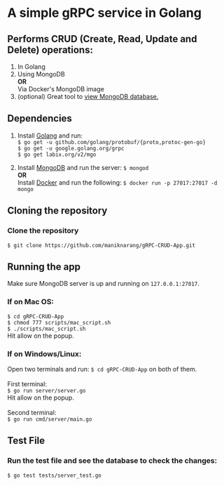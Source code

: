 # A simple gRPC service in Golang
## Performs CRUD (Create, Read, Update and Delete) operations:
1. In Golang
2. Using MongoDB <br />
<b>OR</b><br />
Via Docker's MongoDB image <br />
3. (optional) Great tool to [view MongoDB database.](https://robomongo.org)

## Dependencies
1. Install [Golang](https://golang.org/doc/install) and run: <br />
      `$ go get -u github.com/golang/protobuf/{proto,protoc-gen-go}` <br />
      `$ go get -u google.golang.org/grpc` <br />
      `$ go get labix.org/v2/mgo` <br />
      
2. Install [MongoDB](https://www.mongodb.com) and run the server: `$ mongod` <br />
<b>OR</b><br />
Install [Docker](https://www.docker.com) and run the following:
`$ docker run -p 27017:27017 -d mongo`

## Cloning the repository
### Clone the repository
`$ git clone https://github.com/maniknarang/gRPC-CRUD-App.git`

## Running the app
Make sure MongoDB server is up and running on `127.0.0.1:27017`. <br />

### If on Mac OS:
`$ cd gRPC-CRUD-App` <br />
`$ chmod 777 scripts/mac_script.sh` <br />
`$ ./scripts/mac_script.sh` <br />
Hit allow on the popup.

### If on Windows/Linux:
Open two terminals and run: `$ cd gRPC-CRUD-App` on both of them. <br /><br />
First terminal: <br />
      `$ go run server/server.go` <br />
      Hit allow on the popup. <br /><br />
Second terminal: <br />
      `$ go run cmd/server/main.go`

## Test File
### Run the test file and see the database to check the changes:
`$ go test tests/server_test.go`

